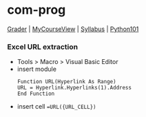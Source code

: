 # com-prog

[Grader](https://2110101.nattee.net/python/main/list) | 
[MyCourseView](https://www.mycourseville.com/?q=courseville/course/32196) |
[Syllabus](https://mycourseville-default.s3.ap-southeast-1.amazonaws.com/useruploaded_course_files/2022_2/32196/materials/CourseSyllabus_2110101_2_2565-5207-16735978797587.pdf) |
[Python101](https://www.cp.eng.chula.ac.th/~somchai/python101/)

### Excel URL extraction
- Tools > Macro > Visual Basic Editor
- insert module
    ```vbscript
    Function URL(Hyperlink As Range)
    URL = Hyperlink.Hyperlinks(1).Address
    End Function

    ```
- insert cell `=URL({URL_CELL})`
